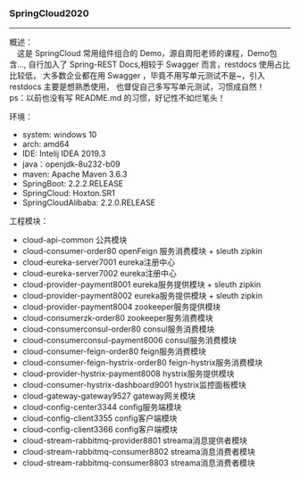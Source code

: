 ### SpringCloud2020

---
[>_>]: 这是注释

概述：  
&emsp;这是 SpringCloud 常用组件组合的 Demo，源自周阳老师的课程，Demo包含...,
自行加入了 Spring-REST Docs,相较于 Swagger 而言，restdocs 使用占比比较低，
大多数企业都在用 Swagger ，毕竟不用写单元测试不是~，引入 restdocs 主要是想熟悉使用，
也督促自己多写写单元测试，习惯成自然！  
ps：以前也没有写 README.md 的习惯，好记性不如烂笔头！


环境：
+ system: windows 10
+ arch: amd64
+ IDE: Intelij IDEA 2019.3
+ java：openjdk-8u232-b09
+ maven: Apache Maven 3.6.3
+ SpringBoot: 2.2.2.RELEASE
+ SpringCloud: Hoxton.SR1
+ SpringCloudAlibaba: 2.2.0.RELEASE


工程模块：
+ cloud-api-common 公共模块
+ cloud-consumer-order80 openFeign 服务消费模块 + sleuth zipkin
+ cloud-eureka-server7001 eureka注册中心
+ cloud-eureka-server7002 eureka注册中心
+ cloud-provider-payment8001 eureka服务提供模块 + sleuth zipkin
+ cloud-provider-payment8002 eureka服务提供模块 + sleuth zipkin
+ cloud-provider-payment8004 zookeeper服务提供模块
+ cloud-consumerzk-order80 zookeeper服务消费模块
+ cloud-consumerconsul-order80 consul服务消费模块
+ cloud-consumerconsul-payment8006 consul服务消费模块
+ cloud-consumer-feign-order80 feign服务消费模块
+ cloud-consumer-feign-hystrix-order80 feign-hystrix服务消费模块
+ cloud-provider-hystrix-payment8008 hystrix服务提供模块
+ cloud-consumer-hystrix-dashboard9001 hystrix监控面板模块
+ cloud-gateway-gateway9527 gateway网关模块
+ cloud-config-center3344 config服务端模块
+ cloud-config-client3355 config客户端模块
+ cloud-config-client3366 config客户端模块
+ cloud-stream-rabbitmq-provider8801 streama消息提供者模块
+ cloud-stream-rabbitmq-consumer8802 streama消息消费者模块
+ cloud-stream-rabbitmq-consumer8803 streama消息消费者模块